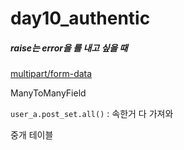 # day10_authentic



##### raise는 error을 를 내고 싶을 때 

[multipart/form-data](https://www.w3schools.com/tags/att_form_enctype.asp)



ManyToManyField

`user_a.post_set.all()` : 속한거 다 가져와



중개 테이블 




